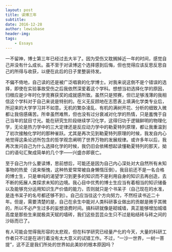 ```yaml
---
layout: post
title: 读博三年
subtitle:
date: 2016-12-28
author: lewisbase
header-img:
tags: 
    - Essays
---
```


一不留神，博士第三年已经过去大半了。因为受伤又耽搁掉近一年的时间，感觉自己并没有什么成长。虽不至于对读博这个选择感到后悔，但也觉得应该反思反思自己的所得与收获，以便在此后的日子里整装待发。

不偏不倚地，自己读的还是被广泛唱衰的化学博士。对我来说这倒不是个错误的选择，即使在实验事故受伤之后我依然深爱着这个学科。想想当初选择化学的原因，归根应是少年时化学竞赛获奖的成就感所致。虽然只是预赛，但已足够浅薄的我相信这个学科对于自己来说是特别的。在义无反顾地在志愿表上填满化学类专业后，所迎来的大学学习并不如意。无机的繁杂凌乱、有机的满树开花、分析的细致入微都让我倍感痛苦。所幸虽然难熬，但也没有过分衰减对化学的热情，只是羞愧于自己当年的鼠目寸光。能在研究生阶段继续学习化学，这得归功于逻辑鲜明的物理化学，无论是热力学中的三大定律还是反应动力学中的勒夏特列原理，都让我重温到了初次接触化学时的那种雀跃。尤其是再次见到勒夏特列原理的时候，我发自内心地觉得这条论述所包含的哲学观念阐明了世界万物的发展规律。或许多年以后，我再次发问自己为什么选择化学的时候，我仍旧会依稀想起读懂勒夏特列的那天，拗口的语句汇聚成简单的几个字——兴盛亦即衰亡。

至于自己为什么要读博，思前想后，可能还是因为自己内心深处对大自然所有未知事物的热爱（说来惭愧，这种热爱常常被自身懒惰压倒）。我目前还不是一名合格的博士生，只是单纯的渴望学习到更多的知识而不是利用自身的知识去再创造，去不断的拓展人类探求未知的边境。我心目中优秀的博士生应当有着相当的知识储备以及能够充分运用知识生产价值的能力，否则就只是个书呆子（自己现在的水准，是连书呆子的名号都还够不到）。自己应当往这个方向努力，不然枉读书近二十年。但是，需要清楚的是，自己在余生中能对人类科研事业做出的贡献是微乎其微的，所以不必产生过多的妄想浪费时间。搞科研就像是砌城墙，真正能够增加城墙高度是那些生来就极具天赋的墙砖，我们这些芸芸众生只不过是粘结砖与砖之间的沙砾而已了。

有人可能会觉得我形容的太悲观，但在科学研究已经量产化的今天，大量的科研工作者只不过是在进行着没有太大意义的试错工作。不过，“一沙一世界，一树一菩提”，这不正是我们所处的世界如此美妙的根本原因吗？
